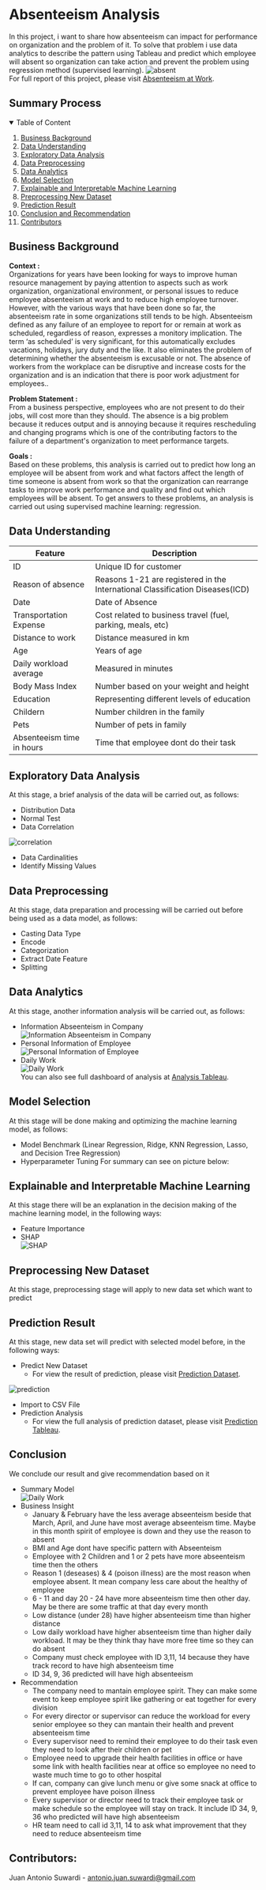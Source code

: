 # Absenteeism Analysis

In this project, i want to share how absenteeism can impact for performance on organization and the problem of it. To solve that problem i use data analytics to describe the pattern using Tableau and predict which employee will absent so organization can take action and prevent the problem using regression method (supervised learning).
![absent](Image/BLOG_Absent.jpg)
<br>
For full report of this project, please visit <a href="https://github.com/Juantonios1/Performance-Improvement-Absenteeism-at-Work/blob/main/Absenteeism%20at%20Work.ipynb">Absenteeism at Work</a>.

## Summary Process
<!-- TABLE OF CONTENTS -->
<details open="open">
  <summary>Table of Content</summary>
  <ol>
    <li>
      <a href="#business-background">Business Background</a>
    </li>
    <li>
      <a href="#data-understanding">Data Understanding</a>
    </li>
    <li>
      <a href="#exploratory-data-analysis">Exploratory Data Analysis</a>
    </li>
    <li><a href="#data-preprocessing">Data Preprocessing</a></li>
    <li><a href="#data-analytics">Data Analytics</a></li>
    <li><a href="#model-selection">Model Selection</a></li>
    <li><a href="#explainable-and-interpretable-machine-learning">Explainable and Interpretable Machine Learning</a></li>
    <li><a href="#preprocessing-new-dataset">Preprocessing New Dataset</a></li>
    <li><a href="#prediction-result">Prediction Result</a></li>
    <li><a href="#conclusion">Conclusion and Recommendation</a></li>
    <li><a href="#contributors">Contributors</a></li>
  </ol>
</details>

## Business Background
**Context :**  
Organizations for years have been looking for ways to improve human resource management by paying attention to aspects such as work organization, organizational environment, or personal issues to reduce employee absenteeism at work and to reduce high employee turnover. However, with the various ways that have been done so far, the absenteeism rate in some organizations still tends to be high. Absenteeism defined as any failure of an employee to report for or remain at work as scheduled, regardless of reason, expresses a monitory implication. The term ‘as scheduled’ is very significant, for this automatically excludes vacations, holidays, jury duty and the like. It also eliminates the problem of determining whether the absenteeism is excusable or not. The absence of workers from the workplace can be disruptive and increase costs for the organization and is an indication that there is poor work adjustment for employees.</a>.  

**Problem Statement :**  
From a business perspective, employees who are not present to do their jobs, will cost more than they should. The absence is a big problem because it reduces output and is annoying because it requires rescheduling and changing programs which is one of the contributing factors to the failure of a department's organization to meet performance targets.

**Goals :**  
Based on these problems, this analysis is carried out to predict how long an employee will be absent from work and what factors affect the length of time someone is absent from work so that the organization can rearrange tasks to improve work performance and quality and find out which employees will be absent. To get answers to these problems, an analysis is carried out using supervised machine learning: regression.

## Data Understanding

| Feature      	| Description                                                                                                                                                                                                               	|
|--------------	|---------------------------------------------------------------------------------------------------------------------------------------------------------------------------------------------------------------------------	|
| ID        	| Unique ID for customer                                                                                                                                                                                                           	|
| Reason of absence      	| Reasons 1-21 are registered in the International Classification Diseases(ICD)                                                                                                                                                                                	|
| Date   	| Date of Absence                                                                                                                                                                               	|
| Transportation Expense         	| Cost related to business travel (fuel, parking, meals, etc)                                                                                                                                                                                                         	|
| Distance to work       	| Distance measured in km                    	|
| Age     	| Years of age                                                                                                                                                                                     	|
| Daily workload average  	| Measured in minutes	|
| Body Mass Index       	| Number based on your weight and height                                                                                                                                                                                                        	|
| Education         	| Representing different levels of education                                                                                                                                                      	|
|Childern    	| Number children in the family	|
|Pets       	| Number of pets in family                                                                                                                                                                                                            	|
|Absenteeism time in hours         	| Time that employee dont do their task                                                                                                                                                  	|

## Exploratory Data Analysis
At this stage, a brief analysis of the data will be carried out, as follows:
* Distribution Data
* Normal Test
* Data Correlation

![correlation](Image/correlation.png)

* Data Cardinalities
* Identify Missing Values

## Data Preprocessing
At this stage, data preparation and processing will be carried out before being used as a data model, as follows:
* Casting Data Type
* Encode
* Categorization
* Extract Date Feature
* Splitting

## Data Analytics
At this stage, another information analysis will be carried out, as follows:
* Information Abseenteism in Company <br>
![Information Abseenteism in Company](Image/Dashboard_1.png) <br>
* Personal Information of Employee <br>
![Personal Information of Employee](Image/Dashboard_2.png) <br>
* Daily Work <br>
![Daily Work](Image/Dashboard_3.png) <br>
You can also see full dashboard of analysis at <a href="https://public.tableau.com/app/profile/juan1691/viz/AnalysisAbseenteismProject/AnalysisAbseenteism">Analysis Tableau</a>.  

## Model Selection
At this stage will be done making and optimizing the machine learning model, as follows:
* Model Benchmark (Linear Regression, Ridge, KNN Regression, Lasso, and Decision Tree Regression)
* Hyperparameter Tuning
For summary can see on picture below:

## Explainable and Interpretable Machine Learning
At this stage there will be an explanation in the decision making of the machine learning model, in the following ways:
* Feature Importance
* SHAP <br>
![SHAP](Image/SHAP.png)

## Preprocessing New Dataset
At this stage, preprocessing stage will apply to new data set which want to predict

## Prediction Result
At this stage, new data set will predict with selected model before, in the following ways:
* Predict New Dataset
  * For view the result of prediction, please visit <a href="https://github.com/Juantonios1/Performance-Improvement-Absenteeism-at-Work/blob/main/Data_set/Absenteeism_data_predict.csv">Prediction Dataset</a>.  

![prediction](Image/prediction.png)

* Import to CSV File
* Prediction Analysis
  * For view the full analysis of prediction dataset, please visit <a href="https://public.tableau.com/app/profile/juan1691/viz/PredictedAbsenteeismProject/PredictedInformation">Prediction Tableau</a>.  

## Conclusion 
We conclude our result and give recommendation based on it
* Summary Model <br>
![Daily Work](Image/summary.png) <br>
* Business Insight
  * January & February have the less average abseenteism beside that March, April, and June have most average abseenteism time. Maybe in this month spirit of employee is down and they use the reason to absent
  * BMI and Age dont have specific pattern with Abseenteism
  * Employee with 2 Children and 1 or 2 pets have more abseenteism time then the others
  * Reason 1 (deseases) & 4 (poison illness) are the most reason when employee absent. It mean company less care about the healthy of employee
  * 6 - 11 and day 20 - 24 have more abseenteism time then other day. May be there are some traffic at that day every month
  * Low distance (under 28) have higher absenteeism time than higher distance
  * Low daily workload have higher absenteeism time than higher daily workload. It may be they think thay have more free time so they can do absent
  * Company must check employee with ID 3,11, 14 because they have track record to have high absenteeism time
  * ID 34, 9, 36 predicted will have high absenteeism
* Recommendation
  * The company need to mantain employee spirit. They can make some event to keep employee spirit like gathering or eat together for every division
  * For every director or supervisor can reduce the workload for every senior employee so they can mantain their health and prevent absenteeism time
  * Every supervisor need to remind their employee to do their task even they need to look after their children or pet
  * Employee need to upgrade their health facilities in office or have some link with health facilities near at office so employee no need to waste much time to go to other hospital
  * If can, company can give lunch menu or give some snack at office to prevent employee have poison illness
  * Every supervisor or director need to track their employee task or make schedule so the employee will stay on track. It include ID 34, 9, 36 who predicted will have high absenteeism
  * HR team need to call id 3,11, 14 to ask what improvement that they need to reduce absenteeism time

## Contributors:
Juan Antonio Suwardi - antonio.juan.suwardi@gmail.com  

